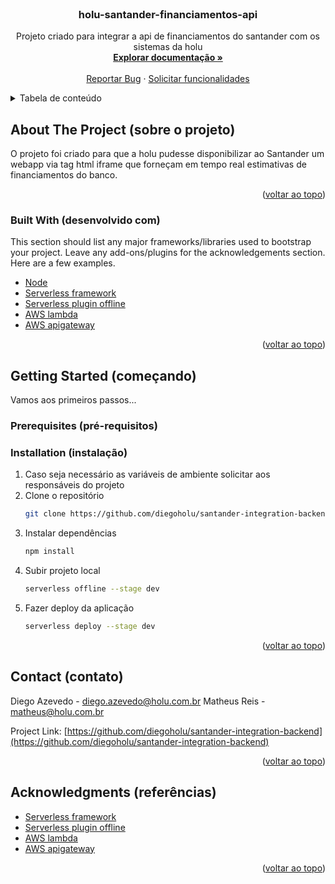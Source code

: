 <div id="top"></div>

<!-- PROJECT LOGO -->
<br />
<div align="center">
  <h3 align="center">holu-santander-financiamentos-api</h3>

  <p align="center">
    Projeto criado para integrar a api de financiamentos do santander com os sistemas da holu
    <br />
    <a href="https://github.com/diegoholu/santander-integration-backend/blob/main/README.md"><strong>Explorar documentação »</strong></a>
    <br />
    <br />
    <a href="https://github.com/diegoholu/santander-integration-backend/issues">Reportar Bug</a>
    ·
    <a href="https://github.com/diegoholu/santander-integration-backend/issues">Solicitar funcionalidades</a>
  </p>
</div>

<!-- TABLE OF CONTENTS -->
<details>
  <summary>Tabela de conteúdo</summary>
  <ol>
    <li>
      <a href="#about-the-project">Sobre o projeto</a>
      <ul>
        <li><a href="#built-with">Desenvolvido com</a></li>
      </ul>
    </li>
    <li>
      <a href="#getting-started">Começando</a>
      <ul>
        <li><a href="#prerequisites">Pré-requisitos</a></li>
        <li><a href="#installation">Instalação</a></li>
      </ul>
    </li>
    <li><a href="#contact">Contato</a></li>
    <li><a href="#acknowledgments">Referências</a></li>
  </ol>
</details>

<!-- ABOUT THE PROJECT -->

## About The Project (sobre o projeto)

O projeto foi criado para que a holu pudesse disponibilizar ao Santander um webapp via tag html iframe que forneçam em tempo real estimativas de financiamentos do banco.

<p align="right">(<a href="#top">voltar ao topo</a>)</p>

### Built With (desenvolvido com)

This section should list any major frameworks/libraries used to bootstrap your project. Leave any add-ons/plugins for the acknowledgements section. Here are a few examples.

- [Node](https://nodejs.org/en/)
- [Serverless framework](https://www.serverless.com/)
- [Serverless plugin offline](https://www.serverless.com/plugins/serverless-offline)
- [AWS lambda](https://aws.amazon.com/pt/lambda/)
- [AWS apigateway](https://aws.amazon.com/pt/api-gateway/)

<p align="right">(<a href="#top">voltar ao topo</a>)</p>

<!-- GETTING STARTED -->

## Getting Started (começando)

Vamos aos primeiros passos...

### Prerequisites (pré-requisitos)

### Installation (instalação)

1. Caso seja necessário as variáveis de ambiente solicitar aos responsáveis do projeto
2. Clone o repositório
   ```sh
   git clone https://github.com/diegoholu/santander-integration-backend.git
   ```
3. Instalar dependências
   ```sh
   npm install
   ```
4. Subir projeto local
   ```sh
   serverless offline --stage dev
   ```
5. Fazer deploy da aplicação
   ```sh
   serverless deploy --stage dev
   ```
   <p align="right">(<a href="#top">voltar ao topo</a>)</p>

<!-- CONTACT -->

## Contact (contato)

Diego Azevedo - diego.azevedo@holu.com.br
Matheus Reis - matheus@holu.com.br

Project Link: [https://github.com/diegoholu/santander-integration-backend](https://github.com/diegoholu/santander-integration-backend)

<p align="right">(<a href="#top">voltar ao topo</a>)</p>

<!-- ACKNOWLEDGMENTS -->

## Acknowledgments (referências)

- [Serverless framework](https://www.serverless.com/)
- [Serverless plugin offline](https://www.serverless.com/plugins/serverless-offline)
- [AWS lambda](https://aws.amazon.com/pt/lambda/)
- [AWS apigateway](https://aws.amazon.com/pt/api-gateway/)

<p align="right">(<a href="#top">voltar ao topo</a>)</p>
